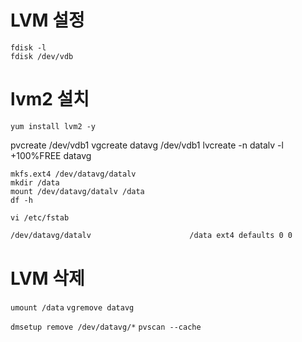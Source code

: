 # LVM 설정
`fdisk -l`  
`fdisk /dev/vdb`  

# lvm2 설치
`yum install lvm2 -y`  

pvcreate /dev/vdb1
vgcreate datavg /dev/vdb1
lvcreate -n datalv -l +100%FREE datavg

`mkfs.ext4 /dev/datavg/datalv`  
`mkdir /data`  
`mount /dev/datavg/datalv /data`  
`df -h`  

`vi /etc/fstab`
```bash
/dev/datavg/datalv                      /data ext4 defaults 0 0
```

# LVM 삭제
`umount /data`
`vgremove datavg`

`dmsetup remove /dev/datavg/*`
`pvscan --cache`
